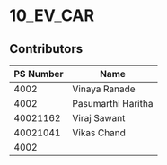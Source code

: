 # 10_EV_CAR

## Contributors ##

| PS Number | Name |  
| --- | --- |
| 4002 | Vinaya Ranade|
| 4002 | Pasumarthi Haritha|
| 40021162 | Viraj Sawant |
| 40021041 | Vikas Chand  |
| 4002 | |
